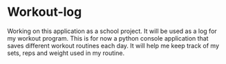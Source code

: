 # Workout-log
Working on this application as a school project. It will be used as a log for my workout program. This is for now a python console application that saves different workout routines each day. It will help me keep track of my sets, reps and weight used in my routine.
